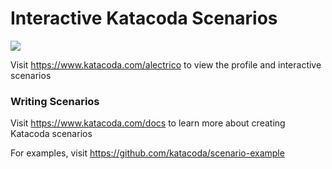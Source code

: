 # Interactive Katacoda Scenarios

[![](http://shields.katacoda.com/katacoda/alectrico/count.svg)](https://www.katacoda.com/alectrico "Get your profile on Katacoda.com")

Visit https://www.katacoda.com/alectrico to view the profile and interactive scenarios

### Writing Scenarios
Visit https://www.katacoda.com/docs to learn more about creating Katacoda scenarios

For examples, visit https://github.com/katacoda/scenario-example
